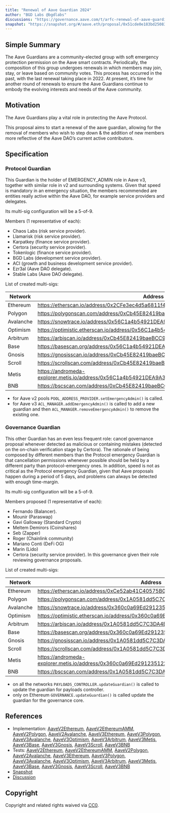 ```yaml
---
title: "Renewal of Aave Guardian 2024"
author: "BGD Labs @bgdlabs"
discussions: "https://governance.aave.com/t/arfc-renewal-of-aave-guardian-2024/17523"
snapshot: "https://snapshot.org/#/aave.eth/proposal/0x51cde0e183bd250839ef1fc4feb04a592263f848d44d1f67618504f98fa80865"
---
```


## Simple Summary

The Aave Guardians are a community-elected group with soft emergency protection permission on the Aave smart contracts. Periodically, the composition of this group undergoes renewals in which members may join, stay, or leave based on community votes. This process has occurred in the past, with the last renewal taking place in 2022. At present, it’s time for another round of renewals to ensure the Aave Guardians continue to embody the evolving interests and needs of the Aave community.

## Motivation

The Aave Guardians play a vital role in protecting the Aave Protocol.

This proposal aims to start a renewal of the aave guardian, allowing for the removal of members who wish to step down & the addition of new members more reflective of the Aave DAO’s current active contributors.

## Specification

### Protocol Guardian

This Guardian is the holder of EMERGENCY_ADMIN role in Aave v3, together with similar role in v2 and surrounding systems.
Given that speed is mandatory in an emergency situation, the members recommended are entities really active within the Aave DAO, for example service providers and delegates.

Its multi-sig configuration will be a 5-of-9.

Members (1 representative of each):

- Chaos Labs (risk service provider).
- Llamarisk (risk service provider).
- Karpatkey (finance service provider).
- Certora (security service provider).
- Tokenlogic (finance service provider).
- BGD Labs (development service provider).
- ACI (growth and business development service provider).
- Ezr3al (Aave DAO delegate).
- Stable Labs (Aave DAO delegate).

List of created multi-sigs:

| Network   | Address                                                                                |
| --------- | -------------------------------------------------------------------------------------- |
| Ethereum  | https://etherscan.io/address/0x2CFe3ec4d5a6811f4B8067F0DE7e47DfA938Aa30                |
| Polygon   | https://polygonscan.com/address/0xCb45E82419baeBCC9bA8b1e5c7858e48A3B26Ea6             |
| Avalanche | https://snowtrace.io/address/0x56C1a4b54921DEA9A344967a8693C7E661D72968                |
| Optimism  | https://optimistic.etherscan.io/address/0x56C1a4b54921DEA9A344967a8693C7E661D72968     |
| Arbitrum  | https://arbiscan.io/address/0xCb45E82419baeBCC9bA8b1e5c7858e48A3B26Ea6                 |
| Base      | https://basescan.org/address/0x56C1a4b54921DEA9A344967a8693C7E661D72968                |
| Gnosis    | https://gnosisscan.io/address/0xCb45E82419baeBCC9bA8b1e5c7858e48A3B26Ea6               |
| Scroll    | https://scrollscan.com/address/0xCb45E82419baeBCC9bA8b1e5c7858e48A3B26Ea6              |
| Metis     | https://andromeda-explorer.metis.io/address/0x56C1a4b54921DEA9A344967a8693C7E661D72968 |
| BNB       | https://bscscan.com/address/0xCb45E82419baeBCC9bA8b1e5c7858e48A3B26Ea6                 |

- for Aave v2 pools `POOL_ADDRESS_PROVIDER.setEmergencyAdmin()` is called.
- for Aave v3 `ACL_MANAGER.addEmergencyAdmin()` is called to add a new guardian and then `ACL_MANAGER.removeEmergencyAdmin()` to remove the existing one.

### Governance Guardian

This other Guardian has an even less frequent role: cancel governance proposal whenever detected as malicious or containing mistakes (detected on the on-chain verification stage by Certora).
The rationale of being composed by different members than the Protocol emergency Guardian is that cancellation permissions whenever possible should be held by a different party than protocol-emergency ones. In addition, speed is not as critical as the Protocol emergency Guardian, given that Aave proposals happen during a period of 5 days, and problems can always be detected with enough time-margin.

Its multi-sig configuration will be a 5-of-9.

Members proposed (1 representative of each):

- Fernando (Balancer).
- Mounir (Paraswap)
- Gavi Galloway (Standard Crypto)
- Meltem Demirors (Coinshares)
- Seb (Zapper)
- Roger (Chainlink community)
- Mariano Conti (DeFi OG)
- Marin (Lido)
- Certora (security service provider). In this governance given their role reviewing governance proposals.

List of created multi-sigs:

| Network   | Address                                                                                |
| --------- | -------------------------------------------------------------------------------------- |
| Ethereum  | https://etherscan.io/address/0xCe52ab41C40575B072A18C9700091Ccbe4A06710                |
| Polygon   | https://polygonscan.com/address/0x1A0581dd5C7C3DA4Ba1CDa7e0BcA7286afc4973b             |
| Avalanche | https://snowtrace.io/address/0x360c0a69Ed2912351227a0b745f890CB2eBDbcFe                |
| Optimism  | https://optimistic.etherscan.io/address/0x360c0a69Ed2912351227a0b745f890CB2eBDbcFe     |
| Arbitrum  | https://arbiscan.io/address/0x1A0581dd5C7C3DA4Ba1CDa7e0BcA7286afc4973b                 |
| Base      | https://basescan.org/address/0x360c0a69Ed2912351227a0b745f890CB2eBDbcFe                |
| Gnosis    | https://gnosisscan.io/address/0x1A0581dd5C7C3DA4Ba1CDa7e0BcA7286afc4973b               |
| Scroll    | https://scrollscan.com/address/0x1A0581dd5C7C3DA4Ba1CDa7e0BcA7286afc4973b              |
| Metis     | https://andromeda-explorer.metis.io/address/0x360c0a69Ed2912351227a0b745f890CB2eBDbcFe |
| BNB       | https://bscscan.com/address/0x1A0581dd5C7C3DA4Ba1CDa7e0BcA7286afc4973b                 |

- on all the networks `PAYLOADS_CONTROLLER.updateGuardian()` is called to update the guardian for payloads controller.
- only on Ethereum `GOVERNANCE.updateGuardian()` is called update the guardian for the governance core.

## References

- Implementation: [AaveV2Ethereum](https://github.com/bgd-labs/aave-proposals-v3/blob/main/src/20240708_Multi_RenewalOfAaveGuardian2024/AaveV2Ethereum_RenewalOfAaveGuardian2024_20240708.sol), [AaveV2EthereumAMM](https://github.com/bgd-labs/aave-proposals-v3/blob/main/src/20240708_Multi_RenewalOfAaveGuardian2024/AaveV2EthereumAMM_RenewalOfAaveGuardian2024_20240708.sol), [AaveV2Polygon](https://github.com/bgd-labs/aave-proposals-v3/blob/main/src/20240708_Multi_RenewalOfAaveGuardian2024/AaveV2Polygon_RenewalOfAaveGuardian2024_20240708.sol), [AaveV2Avalanche](https://github.com/bgd-labs/aave-proposals-v3/blob/main/src/20240708_Multi_RenewalOfAaveGuardian2024/AaveV2Avalanche_RenewalOfAaveGuardian2024_20240708.sol), [AaveV3Ethereum](https://github.com/bgd-labs/aave-proposals-v3/blob/main/src/20240708_Multi_RenewalOfAaveGuardian2024/AaveV3Ethereum_RenewalOfAaveGuardian2024_20240708.sol), [AaveV3Polygon](https://github.com/bgd-labs/aave-proposals-v3/blob/main/src/20240708_Multi_RenewalOfAaveGuardian2024/AaveV3Polygon_RenewalOfAaveGuardian2024_20240708.sol), [AaveV3Avalanche](https://github.com/bgd-labs/aave-proposals-v3/blob/main/src/20240708_Multi_RenewalOfAaveGuardian2024/AaveV3Avalanche_RenewalOfAaveGuardian2024_20240708.sol), [AaveV3Optimism](https://github.com/bgd-labs/aave-proposals-v3/blob/main/src/20240708_Multi_RenewalOfAaveGuardian2024/AaveV3Optimism_RenewalOfAaveGuardian2024_20240708.sol), [AaveV3Arbitrum](https://github.com/bgd-labs/aave-proposals-v3/blob/main/src/20240708_Multi_RenewalOfAaveGuardian2024/AaveV3Arbitrum_RenewalOfAaveGuardian2024_20240708.sol), [AaveV3Metis](https://github.com/bgd-labs/aave-proposals-v3/blob/main/src/20240708_Multi_RenewalOfAaveGuardian2024/AaveV3Metis_RenewalOfAaveGuardian2024_20240708.sol), [AaveV3Base](https://github.com/bgd-labs/aave-proposals-v3/blob/main/src/20240708_Multi_RenewalOfAaveGuardian2024/AaveV3Base_RenewalOfAaveGuardian2024_20240708.sol), [AaveV3Gnosis](https://github.com/bgd-labs/aave-proposals-v3/blob/main/src/20240708_Multi_RenewalOfAaveGuardian2024/AaveV3Gnosis_RenewalOfAaveGuardian2024_20240708.sol), [AaveV3Scroll](https://github.com/bgd-labs/aave-proposals-v3/blob/main/src/20240708_Multi_RenewalOfAaveGuardian2024/AaveV3Scroll_RenewalOfAaveGuardian2024_20240708.sol), [AaveV3BNB](https://github.com/bgd-labs/aave-proposals-v3/blob/main/src/20240708_Multi_RenewalOfAaveGuardian2024/AaveV3BNB_RenewalOfAaveGuardian2024_20240708.sol)
- Tests: [AaveV2Ethereum](https://github.com/bgd-labs/aave-proposals-v3/blob/main/src/20240708_Multi_RenewalOfAaveGuardian2024/AaveV2Ethereum_RenewalOfAaveGuardian2024_20240708.t.sol), [AaveV2EthereumAMM](https://github.com/bgd-labs/aave-proposals-v3/blob/main/src/20240708_Multi_RenewalOfAaveGuardian2024/AaveV2EthereumAMM_RenewalOfAaveGuardian2024_20240708.t.sol), [AaveV2Polygon](https://github.com/bgd-labs/aave-proposals-v3/blob/main/src/20240708_Multi_RenewalOfAaveGuardian2024/AaveV2Polygon_RenewalOfAaveGuardian2024_20240708.t.sol), [AaveV2Avalanche](https://github.com/bgd-labs/aave-proposals-v3/blob/main/src/20240708_Multi_RenewalOfAaveGuardian2024/AaveV2Avalanche_RenewalOfAaveGuardian2024_20240708.t.sol), [AaveV3Ethereum](https://github.com/bgd-labs/aave-proposals-v3/blob/main/src/20240708_Multi_RenewalOfAaveGuardian2024/AaveV3Ethereum_RenewalOfAaveGuardian2024_20240708.t.sol), [AaveV3Polygon](https://github.com/bgd-labs/aave-proposals-v3/blob/main/src/20240708_Multi_RenewalOfAaveGuardian2024/AaveV3Polygon_RenewalOfAaveGuardian2024_20240708.t.sol), [AaveV3Avalanche](https://github.com/bgd-labs/aave-proposals-v3/blob/main/src/20240708_Multi_RenewalOfAaveGuardian2024/AaveV3Avalanche_RenewalOfAaveGuardian2024_20240708.t.sol), [AaveV3Optimism](https://github.com/bgd-labs/aave-proposals-v3/blob/main/src/20240708_Multi_RenewalOfAaveGuardian2024/AaveV3Optimism_RenewalOfAaveGuardian2024_20240708.t.sol), [AaveV3Arbitrum](https://github.com/bgd-labs/aave-proposals-v3/blob/main/src/20240708_Multi_RenewalOfAaveGuardian2024/AaveV3Arbitrum_RenewalOfAaveGuardian2024_20240708.t.sol), [AaveV3Metis](https://github.com/bgd-labs/aave-proposals-v3/blob/main/src/20240708_Multi_RenewalOfAaveGuardian2024/AaveV3Metis_RenewalOfAaveGuardian2024_20240708.t.sol), [AaveV3Base](https://github.com/bgd-labs/aave-proposals-v3/blob/main/src/20240708_Multi_RenewalOfAaveGuardian2024/AaveV3Base_RenewalOfAaveGuardian2024_20240708.t.sol), [AaveV3Gnosis](https://github.com/bgd-labs/aave-proposals-v3/blob/main/src/20240708_Multi_RenewalOfAaveGuardian2024/AaveV3Gnosis_RenewalOfAaveGuardian2024_20240708.t.sol), [AaveV3Scroll](https://github.com/bgd-labs/aave-proposals-v3/blob/main/src/20240708_Multi_RenewalOfAaveGuardian2024/AaveV3Scroll_RenewalOfAaveGuardian2024_20240708.t.sol), [AaveV3BNB](https://github.com/bgd-labs/aave-proposals-v3/blob/main/src/20240708_Multi_RenewalOfAaveGuardian2024/AaveV3BNB_RenewalOfAaveGuardian2024_20240708.t.sol)
- [Snapshot](https://snapshot.org/#/aave.eth/proposal/0x51cde0e183bd250839ef1fc4feb04a592263f848d44d1f67618504f98fa80865)
- [Discussion](https://governance.aave.com/t/arfc-renewal-of-aave-guardian-2024/17523)

## Copyright

Copyright and related rights waived via [CC0](https://creativecommons.org/publicdomain/zero/1.0/).
